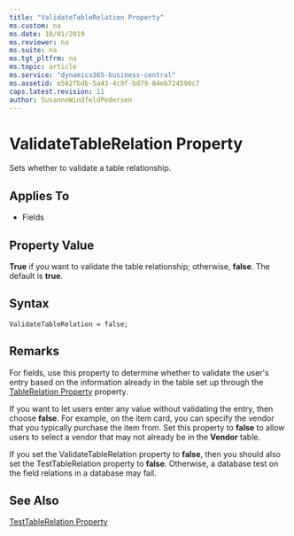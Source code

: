 ```yaml
---
title: "ValidateTableRelation Property"
ms.custom: na
ms.date: 10/01/2019
ms.reviewer: na
ms.suite: na
ms.tgt_pltfrm: na
ms.topic: article
ms.service: "dynamics365-business-central"
ms.assetid: e582fbdb-5a43-4c9f-bd79-84eb724590c7
caps.latest.revision: 11
author: SusanneWindfeldPedersen
---
```


 

# ValidateTableRelation Property
Sets whether to validate a table relationship.  
  
## Applies To  
  
-   Fields  
  
## Property Value  
 **True** if you want to validate the table relationship; otherwise, **false**. The default is **true**.  

## Syntax
```
ValidateTableRelation = false;
```
  
## Remarks  
 For fields, use this property to determine whether to validate the user's entry based on the information already in the table set up through the [TableRelation Property](devenv-tablerelation-property.md) property.  
  
 If you want to let users enter any value without validating the entry, then choose **false**. For example, on the item card, you can specify the vendor that you typically purchase the item from. Set this property to **false** to allow users to select a vendor that may not already be in the **Vendor** table.  
  
 If you set the ValidateTableRelation property to **false**, then you should also set the TestTableRelation property to **false**. Otherwise, a database test on the field relations in a database may fail.  
  
## See Also  
 [TestTableRelation Property](devenv-testtablerelation-property.md)